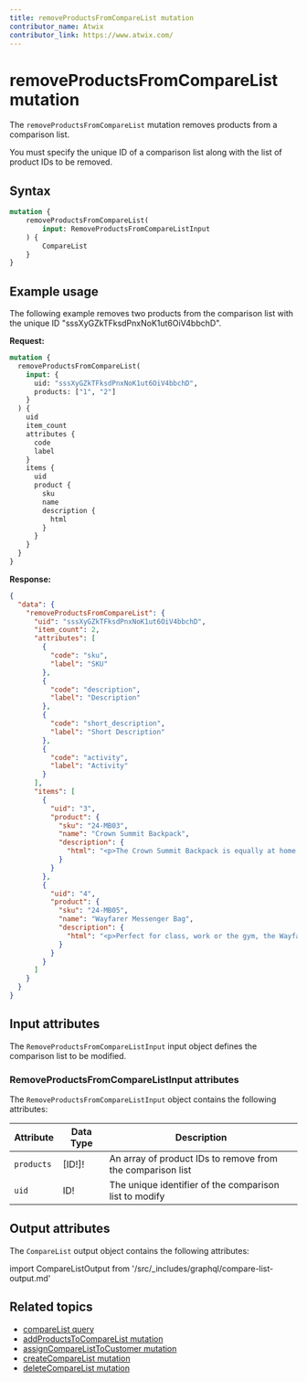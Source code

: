 ```yaml
---
title: removeProductsFromCompareList mutation
contributor_name: Atwix
contributor_link: https://www.atwix.com/
---
```


# removeProductsFromCompareList mutation

The `removeProductsFromCompareList` mutation removes products from a comparison list.

You must specify the unique ID of a comparison list along with the list of product IDs to be removed.

## Syntax

```graphql
mutation {
    removeProductsFromCompareList(
        input: RemoveProductsFromCompareListInput
    ) {
        CompareList
    }
}
```

## Example usage

The following example removes two products from the comparison list with the unique ID "sssXyGZkTFksdPnxNoK1ut6OiV4bbchD".

**Request:**

```graphql
mutation {
  removeProductsFromCompareList(
    input: {
      uid: "sssXyGZkTFksdPnxNoK1ut6OiV4bbchD",
      products: ["1", "2"]
    }
  ) {
    uid
    item_count
    attributes {
      code
      label
    }
    items {
      uid
      product {
        sku
        name
        description {
          html
        }
      }
    }
  }
}
```

**Response:**

```json
{
  "data": {
    "removeProductsFromCompareList": {
      "uid": "sssXyGZkTFksdPnxNoK1ut6OiV4bbchD",
      "item_count": 2,
      "attributes": [
        {
          "code": "sku",
          "label": "SKU"
        },
        {
          "code": "description",
          "label": "Description"
        },
        {
          "code": "short_description",
          "label": "Short Description"
        },
        {
          "code": "activity",
          "label": "Activity"
        }
      ],
      "items": [
        {
          "uid": "3",
          "product": {
            "sku": "24-MB03",
            "name": "Crown Summit Backpack",
            "description": {
              "html": "<p>The Crown Summit Backpack is equally at home in a gym locker, study cube or a pup tent, so be sure yours is packed with books, a bag lunch, water bottles, yoga block, laptop, or whatever else you want in hand. Rugged enough for day hikes and camping trips, it has two large zippered compartments and padded, adjustable shoulder straps.</p>\n<ul>\n<li>Top handle.</li>\n<li>Grommet holes.</li>\n<li>Two-way zippers.</li>\n<li>H 20\" x W 14\" x D 12\".</li>\n<li>Weight: 2 lbs, 8 oz. Volume: 29 L.</li>\n<ul>"
            }
          }
        },
        {
          "uid": "4",
          "product": {
            "sku": "24-MB05",
            "name": "Wayfarer Messenger Bag",
            "description": {
              "html": "<p>Perfect for class, work or the gym, the Wayfarer Messenger Bag is packed with pockets. The dual-buckle flap closure reveals an organizational panel, and the roomy main compartment has spaces for your laptop and a change of clothes. An adjustable shoulder strap and easy-grip handle promise easy carrying.</p>\n<ul>\n<li>Multiple internal zip pockets.</li>\n<li>Made of durable nylon.</li>\n</ul>"
            }
          }
        }
      ]
    }
  }
}
```

## Input attributes

The `RemoveProductsFromCompareListInput` input object defines the comparison list to be modified.

### RemoveProductsFromCompareListInput attributes

The `RemoveProductsFromCompareListInput` object contains the following attributes:

Attribute |  Data Type | Description
--- | --- | ---
`products` | [ID!]! | An array of product IDs to remove from the comparison list
`uid` | ID! | The unique identifier of the comparison list to modify

## Output attributes

The `CompareList` output object contains the following attributes:

import CompareListOutput from '/src/_includes/graphql/compare-list-output.md'

<CompareListOutput />

## Related topics

*  [compareList query](../queries/compare-list.md)
*  [addProductsToCompareList mutation](add-products-to-compare-list.md)
*  [assignCompareListToCustomer mutation](assign-compare-list.md)
*  [createCompareList mutation](create-compare-list.md)
*  [deleteCompareList mutation](delete-compare-list.md)
